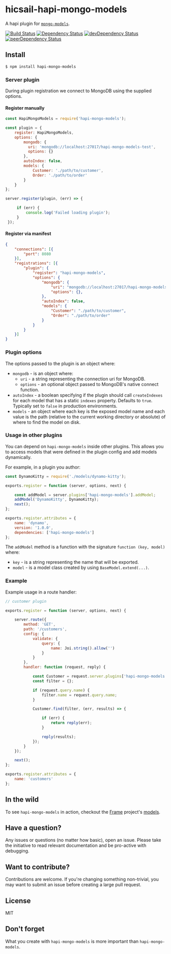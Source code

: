 # hicsail-hapi-mongo-models

A hapi plugin for [`mongo-models`](https://github.com/jedireza/mongo-models).

[![Build Status](https://travis-ci.org/jedireza/hapi-mongo-models.svg?branch=master)](https://travis-ci.org/jedireza/hapi-mongo-models)
[![Dependency Status](https://david-dm.org/jedireza/hapi-mongo-models.svg?style=flat)](https://david-dm.org/jedireza/hapi-mongo-models)
[![devDependency Status](https://david-dm.org/jedireza/hapi-mongo-models/dev-status.svg?style=flat)](https://david-dm.org/jedireza/hapi-mongo-models#info=devDependencies)
[![peerDependency Status](https://david-dm.org/jedireza/hapi-mongo-models/peer-status.svg?style=flat)](https://david-dm.org/jedireza/hapi-mongo-models#info=peerDependencies)


## Install

```bash
$ npm install hapi-mongo-models
```


### Server plugin

During plugin registration we connect to MongoDB using the supplied options.

#### Register manually

```js
const HapiMongoModels = require('hapi-mongo-models');

const plugin = {
    register: HapiMongoModels,
    options: {
        mongodb: {
          uri: 'mongodb://localhost:27017/hapi-mongo-models-test',
          options: {}
        },
        autoIndex: false,
        models: {
            Customer: './path/to/customer',
            Order: './path/to/order'
        }
    }
};

server.register(plugin, (err) => {

     if (err) {
         console.log('Failed loading plugin');
     }
 });
```

#### Register via manifest

```json
{
    "connections": [{
        "port": 8080
    }],
    "registrations": [{
        "plugin": {
            "register": "hapi-mongo-models",
            "options": {
                "mongodb": {
                    "uri": "mongodb://localhost:27017/hapi-mongo-models-test",
                    "options": {},
                },
                "autoIndex": false,
                "models": {
                    "Customer": "./path/to/customer",
                    "Order": "./path/to/order"
                }
            }
        }
    }]
}
```

### Plugin options

The options passed to the plugin is an object where:

 - `mongodb` - is an object where:
   - `uri` - a string representing the connection uri for MongoDB.
   - `options` - an optional object passed to MongoDB's native connect function.
 - `autoIndex` - a boolean specifying if the plugin should call `createIndexes`
   for each model that has a static `indexes` property. Defaults to `true`.
   Typically set to `false` in production environments.
 - `models` - an object where each key is the exposed model name and each value
   is the path (relative to the current working directory or absolute) of where
   to find the model on disk.

### Usage in other plugins

You can depend on `hapi-mongo-models` inside other plugins. This allows you to
access models that were defined in the plugin config and add models
dynamically.

For example, in a plugin you author:

```js
const DynamoKitty = require('./models/dynamo-kitty');

exports.register = function (server, options, next) {

    const addModel = server.plugins['hapi-mongo-models'].addModel;
    addModel('DynamoKitty', DynamoKitty);
    next();
};

exports.register.attributes = {
    name: 'dynamo',
    version: '1.0.0',
    dependencies: ['hapi-mongo-models']
};
```

The `addModel` method is a function with the signature `function (key, model)`
where:
  - `key` - is a string representing the name that will be exported.
  - `model` - is a model class created by using `BaseModel.extend(...)`.

### Example

Example usage in a route handler:

```js
// customer plugin

exports.register = function (server, options, next) {

    server.route({
        method: 'GET',
        path: '/customers',
        config: {
            validate: {
                query: {
                    name: Joi.string().allow('')
                }
            }
        },
        handler: function (request, reply) {

            const Customer = request.server.plugins['hapi-mongo-models'].Customer;
            const filter = {};

            if (request.query.name) {
                filter.name = request.query.name;
            }

            Customer.find(filter, (err, results) => {

                if (err) {
                    return reply(err);
                }

                reply(results);
            });
        }
    });

    next();
};

exports.register.attributes = {
    name: 'customers'
};
```


## In the wild

To see `hapi-mongo-models` in action, checkout the
[Frame](https://github.com/jedireza/frame) project's
[models](https://github.com/jedireza/frame/tree/master/server/models).


## Have a question?

Any issues or questions (no matter how basic), open an issue. Please take the
initiative to read relevant documentation and be pro-active with debugging.


## Want to contribute?

Contributions are welcome. If you're changing something non-trivial, you may
want to submit an issue before creating a large pull request.


## License

MIT


## Don't forget

What you create with `hapi-mongo-models` is more important than `hapi-mongo-models`.
